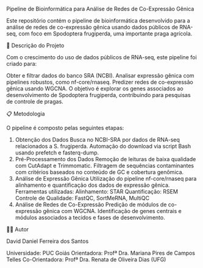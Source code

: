 Pipeline de Bioinformática para Análise de Redes de Co-Expressão Gênica

Este repositório contém o pipeline de bioinformática desenvolvido para a análise de redes de co-expressão gênica usando dados públicos de RNA-seq, com foco em Spodoptera frugiperda, uma importante praga agrícola.

🧬 Descrição do Projeto

Com o crescimento do uso de dados públicos de RNA-seq, este pipeline foi criado para:

Obter e filtrar dados do banco SRA (NCBI).
Analisar expressão gênica com pipelines robustos, como nf-core/rnaseq.
Predizer redes de co-expressão gênica usando WGCNA.
O objetivo é explorar os genes associados ao desenvolvimento de Spodoptera frugiperda, contribuindo para pesquisas de controle de pragas.

📋 Metodologia

O pipeline é composto pelas seguintes etapas:

1. Obtenção dos Dados
Busca no NCBI-SRA por dados de RNA-seq relacionados a S. frugiperda.
Automação do download via script Bash usando prefetch e fasterq-dump.
2. Pré-Processamento dos Dados
Remoção de leituras de baixa qualidade com CutAdapt e Trimmomatic.
Filtragem de sequências contaminantes com critérios baseados no conteúdo de GC e cobertura genômica.
3. Análise de Expressão Gênica
Utilização do pipeline nf-core/rnaseq para alinhamento e quantificação dos dados de expressão gênica.
Ferramentas utilizadas:
Alinhamento: STAR
Quantificação: RSEM
Controle de Qualidade: FastQC, SortMeRNA, MultiQC
4. Análise de Redes de Co-Expressão
Predição de módulos de co-expressão gênica com WGCNA.
Identificação de genes centrais e módulos associados a tecidos e fases de desenvolvimento.

👨‍💻 Autor

David Daniel Ferreira dos Santos

Universidade: PUC Goiás
Orientadora: Profª Dra. Mariana Pires de Campos Telles
Co-Orientadora: Profª Dra. Renata de Oliveira Dias (UFG)
